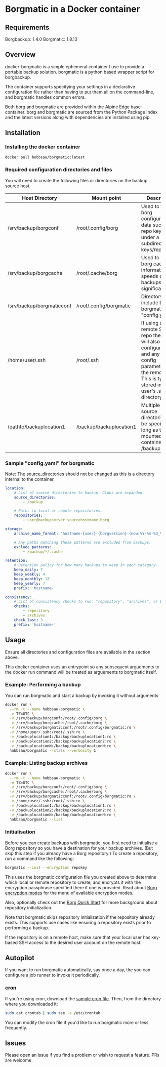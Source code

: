 # Borgmatic in a Docker container

## Requirements
Borgbackup: 1.4.0
Borgmatic: 1.8.13


## Overview

docker-borgmatic is a simple ephemeral container I use to provide a portable backup solution. borgmatic is a python based wrapper script for borgbackup.

The container supports specifying your settings in a declarative configuration file rather than having to put them all on the command-line, and borgmatic handles common errors.

Both borg and borgmatic are provided within the Alpine Edge base container. borg and borgmatic are sourced from the Python Package Index and the latest versions along with dependencies are installed using pip.


## Installation

### Installing the docker container
```bash
docker pull hobbsau/borgmatic:latest
```

### Required configuration directories and files
You will need to create the following files or directories on the backup source host.

Host Directory | Mount point | Description 
 --- | --- | --- 
/srv/backup/borgconf | /root/.config/borg | Used to hold borg configuration data such as repo keyfile under a subdirectory keys/repokeyfile
/srv/backup/borgcache | /root/.cache/borg | Used to hold borg cache information and speeds up backups significantly
/srv/backup/borgmaticconf | /root/.config/borgmatic | Directory must include the borgmatic "config.yaml"
/home/user/.ssh | /root/.ssh | If using a remote SSH repo then you will also need to configure keys and any SSH config parameters for the remote host. This is typically stored in the user's .ssh directory.
/pathto/backuplocation1 | /backup/backuplocation1 | Multiple backup source directories can be specified as long as they are mounted to the container under /backup.

### Sample "config.yaml" for borgmatic
Note: The source_directories should not be changed as this is a directory internal to the container.

```yaml
location:
    # List of source directories to backup. Globs are expanded.
    source_directories:
        - /backup

    # Paths to local or remote repositories.
    repositories:
        - user@backupserver:sourcehostname.borg

storage:
    archive_name_format: 'hostname-{user}-{borgversion}-{now:%Y-%m-%d_%H:%M:%S}'

    # Any paths matching these patterns are excluded from backups.
    exclude_patterns:
        - /backup/*/.cache

retention:
    # Retention policy for how many backups to keep in each category.
    keep_daily: 7
    keep_weekly: 4
    keep_monthly: 12 
    keep_yearly: 7
    prefix: 'hostname-'

consistency:
    # List of consistency checks to run: "repository", "archives", or both.
    checks:
        - repository
        - archives
    check_last: 3
    prefix: 'hostname-'
```


## Usage
Ensure all directories and configuration files are available in the section above.

This docker container uses an entrypoint so any subsequent arguements to the docker run command will be treated as arguements to borgmatic itself.

### Example: Performing a backup 
You can run borgmatic and start a backup by invoking it without arguments:

```bash
docker run \
  --rm -t --name hobbsau-borgmatic \
  -e TZ=UTC \
  -v /srv/backup/borgconf:/root/.config/borg \
  -v /srv/backup/borgcache:/root/.cache/borg \
  -v /srv/backup/borgmaticconf:/root/.config/borgmatic:ro \
  -v /home/user/.ssh:/root/.ssh:ro \
  -v /backuplocation1:/backup/backuplocation1:ro \
  -v /backuplocation2:/backup/backuplocation2:ro \
  -v /backuplocationN:/backup/backuplocationN:ro \
  hobbsau/borgmatic --stats --verbosity 1
```

### Example: Listing backup archives
```bash
docker run \
  --rm -t --name hobbsau-borgmatic \
  -e TZ=UTC \
  -v /srv/backup/borgconf:/root/.config/borg \
  -v /srv/backup/borgcache:/root/.cache/borg \
  -v /srv/backup/borgmaticconf:/root/.config/borgmatic:ro \
  -v /home/user/.ssh:/root/.ssh:ro \
  -v /backuplocation1:/backup/backuplocation1:ro \
  -v /backuplocation2:/backup/backuplocation2:ro \
  -v /backuplocationN:/backup/backuplocationN:ro \
  hobbsau/borgmatic --list
```

### Initialisation

Before you can create backups with borgmatic, you first need to initialise a
Borg repository so you have a destination for your backup archives. (But skip
this step if you already have a Borg repository.) To create a repository, run
a command like the following:

```bash
borgmatic --init --encryption repokey
```

This uses the borgmatic configuration file you created above to determine
which local or remote repository to create, and encrypts it with the
encryption passphrase specified there if one is provided. Read about [Borg
encryption
modes](https://borgbackup.readthedocs.io/en/latest/usage/init.html#encryption-modes)
for the menu of available encryption modes.

Also, optionally check out the [Borg Quick
Start](https://borgbackup.readthedocs.org/en/latest/quickstart.html) for more
background about repository initialization.

Note that borgmatic skips repository initialization if the repository already
exists. This supports use cases like ensuring a repository exists prior to
performing a backup.

If the repository is on a remote host, make sure that your local user has
key-based SSH access to the desired user account on the remote host.



## Autopilot

If you want to run borgmatic automatically, say once a day, the you can
configure a job runner to invoke it periodically.

### cron

If you're using cron, download the [sample cron
file](https://raw.githubusercontent.com/hobbsAU/docker-borgmatic/master/crontab).
Then, from the directory where you downloaded it:

```bash
sudo cat crontab | sudo tee -a /etc/crontab
```

You can modify the cron file if you'd like to run borgmatic more or less frequently.



## Issues

Please open an issue if you find a problem or wish to request a feature. PRs are welcome.


